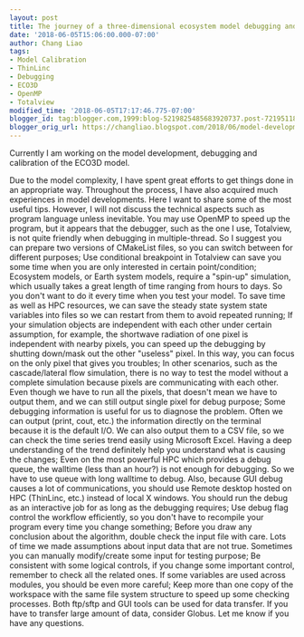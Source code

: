 ```yaml
---
layout: post
title: The journey of a three-dimensional ecosystem model debugging and calibration
date: '2018-06-05T15:06:00.000-07:00'
author: Chang Liao
tags:
- Model Calibration
- ThinLinc
- Debugging
- ECO3D
- OpenMP
- Totalview
modified_time: '2018-06-05T17:17:46.775-07:00'
blogger_id: tag:blogger.com,1999:blog-5219825485683920737.post-7219511816372552984
blogger_orig_url: https://changliao.blogspot.com/2018/06/model-development-004.html
---
```


Currently I am working on the model development, debugging and calibration of the ECO3D model.

Due to the model complexity, I have spent great efforts to get things done in an appropriate way. Throughout the process, I have also acquired much experiences in model developments. Here I want to share some of the most useful tips. However, I will not discuss the technical aspects such as program language unless inevitable.
You may use OpenMP to speed up the program, but it appears that the debugger, such as the one I use, Totalview, is not quite friendly when debugging in multiple-thread. So I suggest you can prepare two versions of CMakeList files, so you can switch between for different purposes;
Use conditional breakpoint in Totalview can save you some time when you are only interested in certain point/condition;
Ecosystem models, or Earth system models, require a "spin-up" simulation, which usually takes a great length of time ranging from hours to days. So you don't want to do it every time when you test your model. To save time as well as HPC resources, we can save the steady state system state variables into files so we can restart from them to avoid repeated running;
If your simulation objects are independent with each other under certain assumption, for example, the shortwave radiation of one pixel is independent with nearby pixels, you can speed up the debugging by shutting down/mask out the other "useless" pixel. In this way, you can focus on the only pixel that gives you troubles;
In other scenarios, such as the cascade/lateral flow simulation, there is no way to test the model without a complete simulation because pixels are communicating with each other. Even though we have to run all the pixels, that doesn't mean we have to output them, and we can still output single pixel for debug purpose;
Some debugging information is useful for us to diagnose the problem. Often we can output (print, cout, etc.) the information directly on the terminal because it is the default I/O. We can also output them to a CSV file, so we can check the time series trend easily using Microsoft Excel. Having a deep understanding of the trend definitely help you understand what is causing the changes;
Even on the most powerful HPC which provides a debug queue, the walltime (less than an hour?) is not enough for debugging. So we have to use queue with long walltime to debug. Also, because GUI debug causes a lot of communications, you should use Remote desktop hosted on HPC (ThinLinc, etc.) instead of local X windows. You should run the debug as an interactive job for as long as the debugging requires;
Use debug flag control the workflow efficiently, so you don't have to recompile your program every time you change something;
Before you draw any conclusion about the algorithm, double check the input file with care. Lots of time we made assumptions about input data that are not true. Sometimes you can manually modify/create some input for testing purpose;
Be consistent with some logical controls, if you change some important control, remember to check all the related ones. If some variables are used across modules, you should be even more careful;
Keep more than one copy of the workspace with the same file system structure to speed up some checking processes. Both ftp/sftp and GUI tools can be used for data transfer. If you have to transfer large amount of data, consider Globus. 
Let me know if you have any questions.



